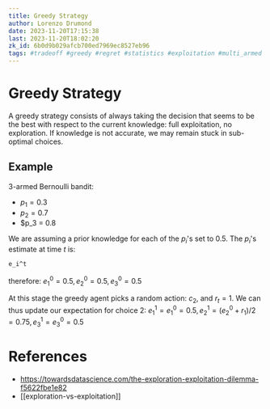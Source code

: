 ```yaml
---
title: Greedy Strategy
author: Lorenzo Drumond
date: 2023-11-20T17:15:38
last: 2023-11-20T18:02:20
zk_id: 6b0d9b029afcb700ed7969ec8527eb96
tags: #tradeoff #greedy #regret #statistics #exploitation #multi_armed #exploration #strategy #medium #math #bandits
---
```



# Greedy Strategy
A greedy strategy consists of always taking the decision that seems to be the best with respect to the current knowledge: full exploitation, no exploration. If knowledge is not accurate, we may remain stuck in sub-optimal choices.

## Example
3-armed Bernoulli bandit:
- $p_1 = 0.3$
- $p_2 = 0.7$
- $p_3 = 0.8

We are assuming a prior knowledge for each of the $p_i$'s set to 0.5. The $p_i$'s estimate at time $t$ is:
```latex
e_i^t
```

therefore: $e_1^0 = 0.5, e_2^0 = 0.5, e_3^0 = 0.5$

At this stage the greedy agent picks a random action: $c_2$, and $r_t = 1$. We can thus update our expectation for choice 2:
$e_1^1 = e_1^0 = 0.5, e_2^1 = (e_2^0 + r_1)/2 = 0.75, e_3^1 = e_3^0 = 0.5$

# References
- https://towardsdatascience.com/the-exploration-exploitation-dilemma-f5622fbe1e82
- [[exploration-vs-exploitation]]

